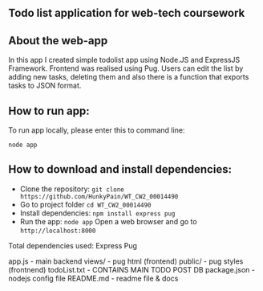 

## Todo list application for web-tech coursework
## About the web-app
In this app I created simple todolist app using Node.JS and ExpressJS Framework. Frontend was realised using Pug. Users can edit the list by adding new tasks, deleting them and also there is a function that exports tasks to JSON format.

## How to run app:
To run app locally, please enter this to command line:
```
node app
```

## How to download and install dependencies: 
- Clone the repository: ```git clone https://github.com/HunkyPain/WT_CW2_00014490```
- Go to project folder ```cd WT_CW2_00014490```
- Install dependencies: ```npm install express pug```
- Run the app: ```node app```
Open a web browser and go to ```http://localhost:8000```

Total dependencies used:
Express
Pug

app.js - main backend
views/ - pug html (frontend)
public/ - pug styles (frontnend)
todoList.txt - CONTAINS MAIN TODO POST DB
package.json - nodejs config file
README.md - readme file & docs
